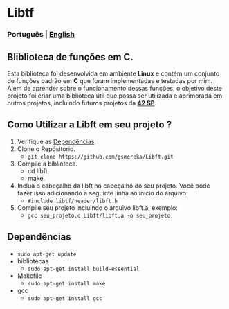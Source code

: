 # Libtf

### Português | [English](./README_en.md)

## Bliblioteca de funções em C.

Esta biblioteca foi desenvolvida em ambiente **Linux** e contém um conjunto de funções padrão em **C** que foram implementadas e testadas por mim. Além de aprender sobre o funcionamento dessas funções, o objetivo deste projeto foi criar uma biblioteca útil que possa ser utilizada e aprimorada em outros projetos, incluindo futuros projetos da **[42 SP](https://github.com/gsmereka/42_Projects)**.

## Como Utilizar a Libft em seu projeto ?

1. Verifique as [Dependências](#dependências).
1. Clone o Repósitorio.
	- ```git clone https://github.com/gsmereka/Libft.git```
1. Compile a biblioteca.
	- cd libft.
	- make.
1. Inclua o cabeçalho da libft no cabeçalho do seu projeto. Você pode fazer isso adicionando a seguinte linha ao início do arquivo:
	- ```#include libtf/header/libft.h```
1. Compile seu projeto incluindo o arquivo libft.a, exemplo:
	- ```gcc seu_projeto.c Libft/libft.a -o seu_projeto``` 

## Dependências

- ```sudo apt-get update```
- bibliotecas
	- ```sudo apt-get install build-essential```
- Makefile
	- ```sudo apt-get install make```
- gcc
	- ```sudo apt-get install gcc```